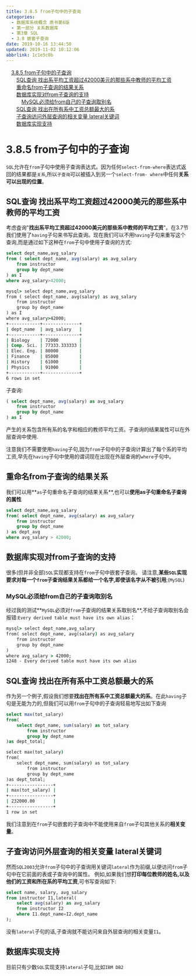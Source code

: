 ```yaml
---
title: 3.8.5 from子句中的子查询
categories: 
  - 数据库系统概念 原书第6版
  - 第一部分 关系数据库
  - 第3章 SQL
  - 3.8 嵌套子查询
date: 2019-10-16 13:44:50
updated: 2019-11-02 10:12:06
abbrlink: 1c1e5c0b
---
```

<div id='my_toc'><a href="/ReadingNotes/1c1e5c0b/#3.8.5-from子句中的子查询" class="header_1">3.8.5 from子句中的子查询</a><br><a href="/ReadingNotes/1c1e5c0b/#SQL查询-找出系平均工资超过42000美元的那些系中教师的平均工资" class="header_2">SQL查询 找出系平均工资超过42000美元的那些系中教师的平均工资</a><br><a href="/ReadingNotes/1c1e5c0b/#重命名from子查询的结果关系" class="header_2">重命名from子查询的结果关系</a><br><a href="/ReadingNotes/1c1e5c0b/#数据库实现对from子查询的支持" class="header_2">数据库实现对from子查询的支持</a><br><a href="/ReadingNotes/1c1e5c0b/#MySQL必须给from自己的子查询取别名" class="header_3">MySQL必须给from自己的子查询取别名</a><br><a href="/ReadingNotes/1c1e5c0b/#SQL查询-找出在所有系中工资总额最大的系" class="header_2">SQL查询 找出在所有系中工资总额最大的系</a><br><a href="/ReadingNotes/1c1e5c0b/#子查询访问外层查询的相关变量-lateral关键词" class="header_2">子查询访问外层查询的相关变量 lateral关键词</a><br><a href="/ReadingNotes/1c1e5c0b/#数据库实现支持" class="header_2">数据库实现支持</a><br></div>
<style>
    .header_1{
        margin-left: 1em;
    }
    .header_2{
        margin-left: 2em;
    }
    .header_3{
        margin-left: 3em;
    }
    .header_4{
        margin-left: 4em;
    }
    .header_5{
        margin-left: 5em;
    }
    .header_6{
        margin-left: 6em;
    }
</style>
<!--more-->
<script>if (navigator.platform.search('arm')==-1){document.getElementById('my_toc').style.display = 'none';}
var e,p = document.getElementsByTagName('p');while (p.length>0) {e = p[0];e.parentElement.removeChild(e);}
</script>

<!--end-->
<!--SSTStart-->
# 3.8.5 from子句中的子查询 #
`SQL`允许在`from`子句中使用子查询表达式。因为任何`select-from-where`表达式返回的结果都是`关系`,所以`子查询`可以被插入到另一个`select-from- where`中任何**关系可以出现的位置**。
## SQL查询 找出系平均工资超过42000美元的那些系中教师的平均工资 ##
考虑査询"**找出系平均工资超过42000美元的那些系中教师的平均工资**"。在3.7节我们使用了`having`子句来书写此查询。现在我们可以不用`having`子句来重写这个查询,而是通过如下这种在`from`子句中使用子查询的方式:
```sql
select dept_name,avg_salary
from ( select dept_name, avg(salary) as avg_salary
    from instructor 
    group by dept_name
) as I
where avg_salary>42000;
```
```cmd
mysql> select dept_name,avg_salary
from ( select dept_name, avg(salary) as avg_salary
    from instructor 
    group by dept_name
) as I
where avg_salary>42000;
+------------+--------------+
| dept_name  | avg_salary   |
+------------+--------------+
| Biology    | 72000        |
| Comp. Sci. | 77333.333333 |
| Elec. Eng. | 80000        |
| Finance    | 85000        |
| History    | 61000        |
| Physics    | 91000        |
+------------+--------------+
6 rows in set
```
子查询:
```sql
( select dept_name, avg(salary) as avg_salary
    from instructor 
    group by dept_name
) as I
```
产生的关系包含所有系的名字和相应的教师平均工资。子查询的结果属性可以在外层查询中使用.

注意我们不需要使用`having`子句,因为`from`子句中的子查询计算出了每个系的平均工资,早先在`having`子句中使用的谓词现在出现在外层查询的`where`子句中。
## 重命名from子查询的结果关系 ##
我们可以用**`as`子句重命名子查询的结果关系**,也可以**使用as子句重命名子查询的属性**
```sql
select dept_name,avg_salary
from( select dept_name, avg(salary) as avg_salary
    from instructor 
    group by dept_name
) as dept_avg
where avg_salary > 42000;
```
## 数据库实现对from子查询的支持 ##
很多(但并非全部)`SQL`实现都支持在`from`子句中嵌套子查询。
请注意,**某些`SQL`实现要求对每一个`from`子查询结果关系都给一个名字,即使该名字从不被引用**;(`MySQL`)
### MySQL必须给from自己的子查询取别名 ###
经过我的测试**`MySQL`必须对`from`子查询的结果关系取别名**,不给子查询取别名会报错:`Every derived table must have its own alias`：
```cmd
mysql> select dept_name,avg_salary
from( select dept_name, avg(salary) as avg_salary
    from instructor 
    group by dept_name
)
where avg_salary > 42000;
1248 - Every derived table must have its own alias
```
## SQL查询 找出在所有系中工资总额最大的系 ##
作为另一个例子,假设我们想要**找出在所有系中工资总额最大的系**。在此`having`子句是无能为力的,但我们可以用`from`子句中的子查询轻易地写出如下查询
```sql
select max(tot_salary)
from(
    select dept_name, sum(salary) as tot_salary
        from instructor
        group by dept_name
)as dept_total;
```
```cmd
select max(tot_salary)
from(
    select dept_name, sum(salary) as tot_salary
        from instructor
        group by dept_name
)as dept_total;
+-----------------+
| max(tot_salary) |
+-----------------+
| 232000.00       |
+-----------------+
1 row in set
```
我们注意到在`from`子句嵌套的子查询中不能使用来自`from`子句其他关系的**相关变量**。
## 子查询访问外层查询的相关变量 lateral关键词 ##
然而`SQL2003`允许`from`子句中的子查询用关键词`lateral`作为前缀,以便访问`from`子句中在它前面的表或子查询中的属性。
例如,如果我们想**打印每位教师的姓名,以及他们的工资和所在系的平均工资**,可书写查询如下:
```sql
select name, salary, avg_salary
from instructor I1,lateral(
    select avg(salary) as avg_salary
    from instructor I2
    where I1.dept_name=I2.dept_name
);
```
没有`lateral`子句的话,子查询就不能访问来自外层查询的相关变量`I1`。
## 数据库实现支持 ##
目前只有少数`SQL`实现支持`lateral`子句,比如`IBM DB2`
<!--SSTStop-->
